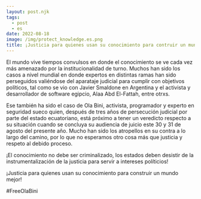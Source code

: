 ```yaml
---
layout: post.njk
tags:
  - post
  - es
date: 2022-08-18
image: /img/protect_knowledge.es.png
title: ¡Justicia para quienes usan su conocimiento para contruir un mundo mejor!
---
```

El mundo vive tiempos convulsos en donde el conocimiento se ve cada vez más amenazado por la institucionalidad de
turno. Muchos han sido los casos a nivel mundial en donde expertos en distintas ramas han sido perseguidos valiéndose
del aparataje judicial para cumplir con objetivos políticos, tal como se vio con Javier Smaldone en Argentina y el
activista y desarrollador de software egipcio, Alaa Abd El-Fattah, entre otrxs.

Ese también ha sido el caso de Ola Bini, activista, programador y experto en seguridad sueco quien, después de tres años
de persecución judicial por parte del estado ecuatoriano, está próximo a tener un veredicto respecto a su situación
cuando se concluya su audiencia de juicio este 30 y 31 de agosto del presente año. Mucho han sido los atropellos en su
contra a lo largo del camino, por lo que no esperamos otro cosa más que justicia y respeto al debido proceso.

¡El conocimiento no debe ser criminalizado, los estados deben desistir de la instrumentalización de la justicia para
servir a intereses políticios!

¡Justicia para quienes usan su conocimiento para construir un mundo mejor!

#FreeOlaBini
